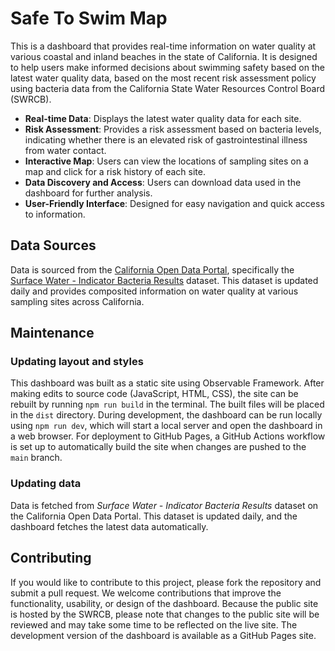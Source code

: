 # Safe To Swim Map

This is a dashboard that provides real-time information on water quality at various coastal and inland beaches in the state of California. It is designed to help users make informed decisions about swimming safety based on the latest water quality data, based on the most recent risk assessment policy using bacteria data from the California State Water Resources Control Board (SWRCB).

- **Real-time Data**: Displays the latest water quality data for each site.
- **Risk Assessment**: Provides a risk assessment based on bacteria levels, indicating whether there is an elevated risk of gastrointestinal illness from water contact.
- **Interactive Map**: Users can view the locations of sampling sites on a map and click for a risk history of each site.
- **Data Discovery and Access**: Users can download data used in the dashboard for further analysis.
- **User-Friendly Interface**: Designed for easy navigation and quick access to information.

## Data Sources

Data is sourced from the [California Open Data Portal](https://data.ca.gov/), specifically the [Surface Water - Indicator Bacteria Results](https://data.ca.gov/dataset/surface-water-fecal-indicator-bacteria-results) dataset. This dataset is updated daily and provides composited information on water quality at various sampling sites across California.

## Maintenance

### Updating layout and styles

This dashboard was built as a static site using Observable Framework. After making edits to source code (JavaScript, HTML, CSS), the site can be rebuilt by running `npm run build` in the terminal. The built files will be placed in the `dist` directory. During development, the dashboard can be run locally using `npm run dev`, which will start a local server and open the dashboard in a web browser. For deployment to GitHub Pages, a GitHub Actions workflow is set up to automatically build the site when changes are pushed to the `main` branch.

### Updating data

Data is fetched from *Surface Water - Indicator Bacteria Results* dataset on the California Open Data Portal. This dataset is updated daily, and the dashboard fetches the latest data automatically.

## Contributing

If you would like to contribute to this project, please fork the repository and submit a pull request. We welcome contributions that improve the functionality, usability, or design of the dashboard. Because the public site is hosted by the SWRCB, please note that changes to the public site will be reviewed and may take some time to be reflected on the live site. The development version of the dashboard is available as a GitHub Pages site.
